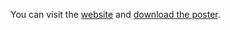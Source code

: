 You can visit the [website](https://paolini.github.io/2017-Convegno-Marcellini/)
and [download the poster](https://paolini.github.io/2017-Convegno-Marcellini/poster.pdf).
